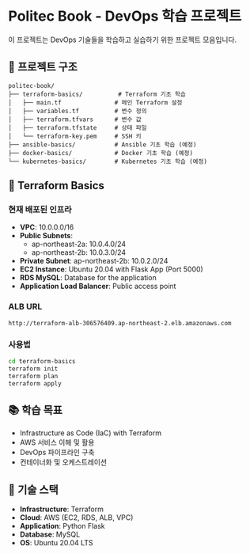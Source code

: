 # Politec Book - DevOps 학습 프로젝트

이 프로젝트는 DevOps 기술들을 학습하고 실습하기 위한 프로젝트 모음입니다.

## 📁 프로젝트 구조

```
politec-book/
├── terraform-basics/          # Terraform 기초 학습
│   ├── main.tf               # 메인 Terraform 설정
│   ├── variables.tf          # 변수 정의
│   ├── terraform.tfvars      # 변수 값
│   ├── terraform.tfstate     # 상태 파일
│   └── terraform-key.pem     # SSH 키
├── ansible-basics/           # Ansible 기초 학습 (예정)
├── docker-basics/            # Docker 기초 학습 (예정)
└── kubernetes-basics/        # Kubernetes 기초 학습 (예정)
```

## 🚀 Terraform Basics

### 현재 배포된 인프라
- **VPC**: 10.0.0.0/16
- **Public Subnets**: 
  - ap-northeast-2a: 10.0.4.0/24
  - ap-northeast-2b: 10.0.3.0/24
- **Private Subnet**: ap-northeast-2b: 10.0.2.0/24
- **EC2 Instance**: Ubuntu 20.04 with Flask App (Port 5000)
- **RDS MySQL**: Database for the application
- **Application Load Balancer**: Public access point

### ALB URL
```
http://terraform-alb-306576409.ap-northeast-2.elb.amazonaws.com
```

### 사용법
```bash
cd terraform-basics
terraform init
terraform plan
terraform apply
```

## 📚 학습 목표
- Infrastructure as Code (IaC) with Terraform
- AWS 서비스 이해 및 활용
- DevOps 파이프라인 구축
- 컨테이너화 및 오케스트레이션

## 🔧 기술 스택
- **Infrastructure**: Terraform
- **Cloud**: AWS (EC2, RDS, ALB, VPC)
- **Application**: Python Flask
- **Database**: MySQL
- **OS**: Ubuntu 20.04 LTS